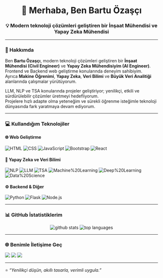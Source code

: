 <h1 align="center">👋 Merhaba, Ben Bartu Özaşçı</h1>
<h3 align="center">💡 Modern teknoloji çözümleri geliştiren bir İnşaat Mühendisi ve Yapay Zeka Mühendisi</h3>

---

### 🧠 Hakkımda

Ben **Bartu Özaşçı**, modern teknoloji çözümleri geliştiren bir **İnşaat Mühendisi (Civil Engineer)** ve **Yapay Zeka Mühendisiyim (AI Engineer)**.  
Frontend ve Backend web geliştirme konularında deneyim sahibiyim.  
Ayrıca **Makine Öğrenimi**, **Yapay Zeka**, **Veri Bilimi** ve **Büyük Veri Analitiği** alanlarında çalışmalar yürütüyorum.  

LLM, NLP ve TSA konularında projeler geliştiriyor; yenilikçi, etkili ve sürdürülebilir çözümler üretmeyi hedefliyorum.  
Projelere hızlı adapte olma yeteneğim ve sürekli öğrenme isteğimle teknoloji dünyasında fark yaratmaya devam ediyorum.

---

### 💻 Kullandığım Teknolojiler

#### 🌐 Web Geliştirme
![HTML](https://img.shields.io/badge/HTML5-E34F26?style=for-the-badge&logo=html5&logoColor=white)
![CSS](https://img.shields.io/badge/CSS3-1572B6?style=for-the-badge&logo=css3&logoColor=white)
![JavaScript](https://img.shields.io/badge/JavaScript-F7DF1E?style=for-the-badge&logo=javascript&logoColor=black)
![Bootstrap](https://img.shields.io/badge/Bootstrap-7952B3?style=for-the-badge&logo=bootstrap&logoColor=white)
![React](https://img.shields.io/badge/React-20232A?style=for-the-badge&logo=react&logoColor=61DAFB)


#### 🤖 Yapay Zeka ve Veri Bilimi
![NLP](https://img.shields.io/badge/NLP%20(Natural%20Language%20Processing)-4B8BBE?style=for-the-badge&logo=semanticweb&logoColor=white)
![LLM](https://img.shields.io/badge/LLM%20(Large%20Language%20Models)-FF6F00?style=for-the-badge&logo=openai&logoColor=white)
![TSA](https://img.shields.io/badge/TSA%20(Time%20Series%20Analysis)-00897B?style=for-the-badge&logo=clockify&logoColor=white)
![Machine%20Learning](https://img.shields.io/badge/Machine%20Learning-9C27B0?style=for-the-badge&logo=python&logoColor=white)
![Deep%20Learning](https://img.shields.io/badge/Deep%20Learning-1976D2?style=for-the-badge&logo=neural-network&logoColor=white)
![Data%20Science](https://img.shields.io/badge/Data%20Science-2E7D32?style=for-the-badge&logo=databricks&logoColor=white)


#### ⚙️ Backend & Diğer
![Python](https://img.shields.io/badge/Python-3776AB?style=for-the-badge&logo=python&logoColor=white)
![Flask](https://img.shields.io/badge/Flask-000000?style=for-the-badge&logo=flask&logoColor=white)
![Node.js](https://img.shields.io/badge/Node.js-339933?style=for-the-badge&logo=node.js&logoColor=white)

---

### 📊 GitHub İstatistiklerim

<p align="center">
  <img src="https://github-readme-stats.vercel.app/api?username=bartuozasci&show_icons=true&theme=tokyonight" alt="github stats" />
  <img src="https://github-readme-stats.vercel.app/api/top-langs/?username=bartuozasci&layout=compact&theme=tokyonight" alt="top languages" />
</p>

---

### 🌐 Benimle İletişime Geç
<p align="left">
  <a href="mailto:bartuozasci@gmail.com"><img src="https://img.shields.io/badge/Gmail-D14836?style=for-the-badge&logo=gmail&logoColor=white"/></a>
  <a href="https://www.linkedin.com/in/bartuozasci/"><img src="https://img.shields.io/badge/LinkedIn-0077B5?style=for-the-badge&logo=linkedin&logoColor=white"/></a>
  <a href="https://bartuozasciwebsite.netlify.app"><img src="https://img.shields.io/badge/Website-000000?style=for-the-badge&logo=about.me&logoColor=white"/></a>
</p>

---

⭐ *“Yenilikçi düşün, akıllı tasarla, verimli uygula.”*  
